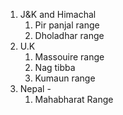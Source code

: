 1. J&K and Himachal
	1. Pir panjal range
	2. Dholadhar range
2. U.K
	1. Massouire range
	2. Nag tibba
	3. Kumaun range
3. Nepal - 
	1. Mahabharat Range